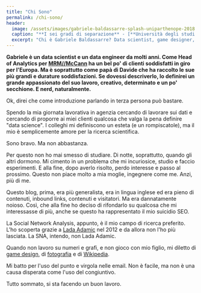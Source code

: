 ```yaml
---
title: "Chi Sono"
permalink: /chi-sono/
header:
  image: /assets/images/gabriele-baldassarre-splash-uniparthenope-2018.jpg
  caption: "**I sei gradi di separazione** - [**Università degli studi di Napoli Parthenope**](https://www.uniparthenope.it)"
  excerpt: "Chi è Gabriele Baldassarre? Data scientist, game designer, fotoamatore, wikipediano. E un nerd."
---
```


**Gabriele è un data scientist e un data engineer da molti anni. Come Head of Analytics per [MRM//McCann](https://mrm-mccann.com) ha un bel po' di clienti soddisfatti in giro per l'Europa. Ma è soprattutto come papà di Davide che ha raccolto le sue più grandi e durature soddisfazioni. Se dovessi descriverlo, lo definirei un grande appassionato del suo lavoro, creativo, determinato e un po' secchione. E nerd, naturalmente.**

Ok, direi che come introduzione parlando in terza persona può bastare.

Spendo la mia giornata lavorativa in agenzia cercando di lavorare sui dati e cercando di proporre ai miei clienti qualcosa che valga la pena definire "data science". I colleghi mi definiscono un esteta (e un rompiscatole), ma il mio è semplicemente amore per la ricerca scientifica.

Sono bravo. Ma non abbastanza.

Per questo non ho mai smesso di studiare. Di notte, soprattutto, quando gli altri dormono. Mi cimento in un problema che mi incuriosice, studio e faccio esperimenti. E alla fine, dopo averlo risolto, perdo interesse e passo al prossimo. Questo non piace molto a mia moglie, ingegnere come me. Anzi, più di me.

Questo blog, prima, era più generalista, era in lingua inglese ed era pieno di contenuti, inbound links, contenuti e visitatori. Ma era dannatamente noioso. Così, che alla fine ho deciso di rifondarlo su qualcosa che mi interessasse di più, anche se questo ha rappresentato il mio suicidio SEO.

La Social Network Analysis, appunto, è il mio campo di ricerca preferito. L'ho scoperta grazie a [Lada Adamic](http://www.ladamic.com) nel 2012 e da allora non l'ho più lasciata. La SNA, intendo, non Lada Adamic.

Quando non lavoro su numeri e grafi, e non gioco con mio figlio, mi diletto di [game design](https://9thcircle.it), di [fotografia](https://500px.com/theclue) e di [Wikipedia](https://it.wikipedia.org/wiki/Utente:TheClue).

Mi batto per l'uso del punto e virgola nelle email. Non è facile, ma non è una causa disperata come l'uso del congiuntivo.

Tutto sommato, si sta facendo un buon lavoro.
